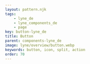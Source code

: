 ```yaml
---
layout: pattern.njk
tags: 
    - lyne_de
    - lyne_components_de
    - page
key: button-lyne_de
title: Button
parent: components-lyne_de
image: lyne/overview/button.webp
keywords: button, icon, split, action
order: 70
---
```

